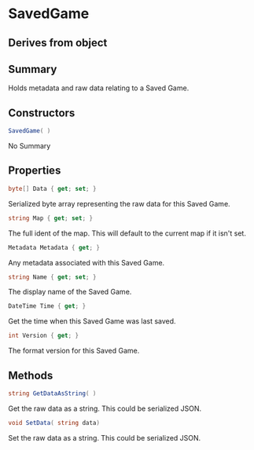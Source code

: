# SavedGame

## Derives from object

## Summary

Holds metadata and raw data relating to a Saved Game.
## Constructors

```c#
SavedGame( ) 
```
No Summary
## Properties

```c#
byte[] Data { get; set; } 
```
Serialized byte array representing the raw data for this Saved Game.
```c#
string Map { get; set; } 
```
The full ident of the map. This will default to the current map if it isn't set.
```c#
Metadata Metadata { get; } 
```
Any metadata associated with this Saved Game.
```c#
string Name { get; set; } 
```
The display name of the Saved Game.
```c#
DateTime Time { get; } 
```
Get the time when this Saved Game was last saved.
```c#
int Version { get; } 
```
The format version for this Saved Game.
## Methods

```c#
string GetDataAsString( ) 
```
Get the raw data as a string. This could be serialized JSON.
```c#
void SetData( string data) 
```
Set the raw data as a string. This could be serialized JSON.
